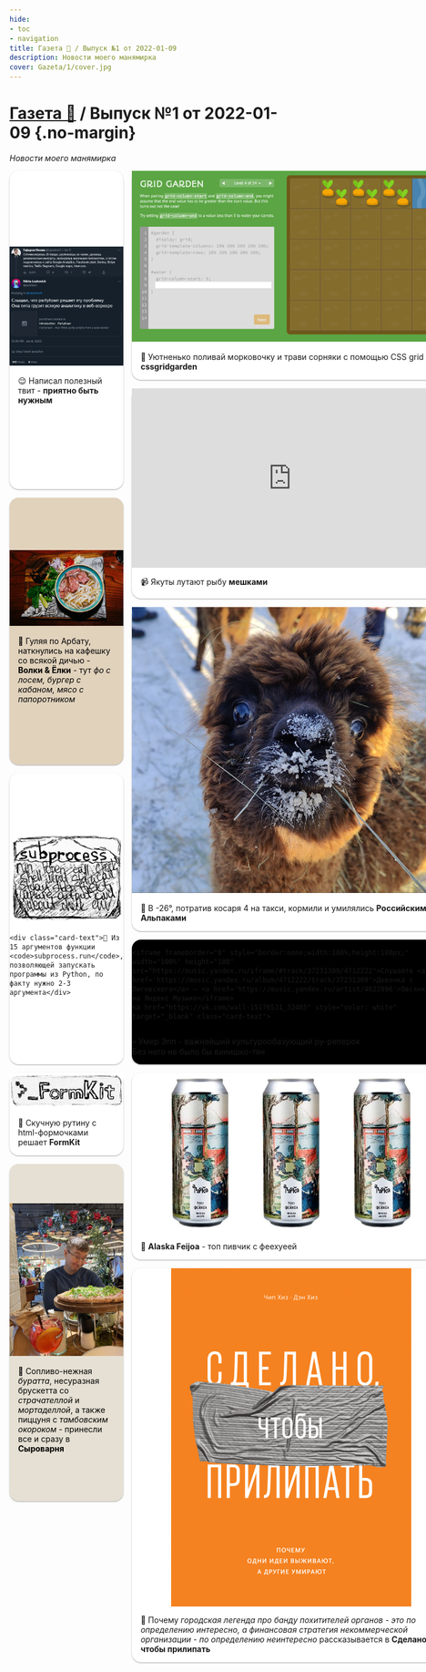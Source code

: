 ```yaml
---
hide:
- toc
- navigation
title: Газета 📰 / Выпуск №1 от 2022-01-09
description: Новости моего манямирка
cover: Gazeta/1/cover.jpg
---
```

<style>

.grid-3-col {
    display: grid;
    grid-template-columns: repeat(3, 1fr);
    grid-gap: 15px;
}

@media (max-width: 700px) {

    .grid-3-col {
        grid-template-columns: repeat(2, 1fr);
    }
}


.cols-2 {
grid-column: auto / span 2;
}
.rows-2 {grid-row: auto / span 2;}
.rows-3 {grid-row: auto / span 3;}
.rows-4 {grid-row: auto / span 4;}
.rows-5 {grid-row: auto / span 5;}
.rows-6 {grid-row: auto / span 6;}

.card {
    display: flex;
    flex-direction: column;
    justify-content: center;

    border-radius: 16px;

    box-shadow: 0 1px 3px rgba(0, 0, 0, 0.12), 0 1px 2px rgba(0, 0, 0, 0.24);
    background: white;

    transition: all .2s ease-in-out;
}

.card:hover {
    transform: scale(1.1); 
    background: #f0f7ff;
}

.card a {
  text-decoration: none ;
}

.card-text {
    padding: 15px;

    
}



</style>

# [Газета 📰](../index.md) / Выпуск №1 от 2022-01-09 {.no-margin}

_Новости моего манямирка_

<div class="grid-3-col" >

<div class="card rows-2" >
<a href="https://twitter.com/potykion/status/1611292953389023234/" target="_blank" >
    <IMG src="twi.png">
    <div class="card-text" >
    😌 Написал полезный твит - <b>приятно быть нужным</b>
    </div>
</a>
</div>
 
<div class="card " >
<a href="https://cssgridgarden.com/" target="_blank" >
    <IMG src="gridgarden.png">
    <div class="card-text" >
    🔎 Уютненько поливай морковочку и трави сорняки с помощью CSS grid на <b>cssgridgarden</b>
    </div>
</a>
</div>


<div class="card rows-3" >
<a href="https://www.kinopoisk.ru/series/4771892/" target="_blank">
    <IMG src="4v.webp">
    <div class="card-text">📺 Наркота, стрельба, долбоебизм - пиздюшня страдает хуйней в сериале <b>Черная весна</b></div>
</a>
</div>


<div class="card rows-2" >
  <iframe width="560" height="315" src="https://www.youtube.com/embed/b8haneaeO7s" title="YouTube video player" frameborder="0" allow="accelerometer; autoplay; clipboard-write; encrypted-media; gyroscope; picture-in-picture; web-share" allowfullscreen></iframe></iframe></iframe>
    <div class="card-text">📹 Якуты лутают рыбу <b>мешками</b></div>
</div>

<div class="card rows-2" style="background: #e1d2bc; " >
<a href="https://volkiyolki.ru/"  target="_blank" style="color: black">
<img src="pho.jpg"   style="align-self: center;">
<div class="card-text">
🍔 Гуляя по Арбату, наткнулись на кафешку со всякой дичью - <b>Волки & Ёлки</b> - тут <i>фо с лосем, бургер с кабаном, мясо с папоротником</i>
</div>
</a>
</div>

<div class="card rows-2" >
<a href="https://www.alpacainfo.ru/" target="_blank">
    <img src="alpaka.jfif">
    <div class="card-text">🦙 В <span class="dotted" title="а от такой температуры у меня онемело лицо">-26°</span>, потратив <span class="dotted" title="а это чето дохуя, чтобы в Подмосковье съездить">косаря 4 на такси</span>, кормили и умилялись <b>Российскими Альпаками</b></div>
</a>
</div>

<div class="card rows-3" style="background: #f40256; " >
<a href="https://tochkag.net/"  target="_blank" style="align-self: center;">
<img src="sex.jfif"  >
<div class="card-text" style="color: white">
🏛 Много деформированных членов и бдсм-девайсов в <b>Музее эротики и секса Точка G</b> - возбуждения ждать не стоит
</div>
</a>
</div>

<div class="card rows-2"  >
<a href="/Code/Python/Base/Subprocess" target="_blank">
    <img src="../../Code/Python/Base/Subprocess.png">

    <div class="card-text">📝 Из 15 аргументов функции <code>subprocess.run</code>, позволяющей запускать программы из Python, по факту нужно 2-3 аргумента</div>
</a>
</div>

<div class="card  " style=" background: black" >

    <iframe frameborder="0" style="border:none;width:100%;height:180px;" width="100%" height="180" src="https://music.yandex.ru/iframe/#track/37231309/4712222">Слушайте <a href='https://music.yandex.ru/album/4712222/track/37231309'>Девочка с Лиговского</a> — <a href='https://music.yandex.ru/artist/4622996'>Овсянкин</a> на Яндекс Музыке</iframe>
    <a href="https://vk.com/wall-15176531_32485" style="color: white"  target="_blank" class="card-text">
💀 Умер Эпп - важнейший культурообазующий ру-реперок<br>Без него не было бы винишко-тян 
</a>
</div>






<div class="card " >
<a href="/Code/Frontend/Vue/FormKit" target="_blank">
    <img src="../../Code/Frontend/Vue/FormKit.png">
    <div class="card-text">📝 Скучную рутину с html-формочками решает <b>FormKit</b></div>
</a>
</div>


<div class="card rows-2" >
<a href="https://untappd.com/b/alaska-brewery-fejhoa-feijoa/3860629" target="_blank">
<div style="display: flex; justify-content: space-evenly; padding: 10px">
<img src="alyaska_feykhoa_alaska_feijoa_zh_b_0_5_l_.jpg" width="100" >
<img src="alyaska_feykhoa_alaska_feijoa_zh_b_0_5_l_.jpg" width="100" >
<img src="alyaska_feykhoa_alaska_feijoa_zh_b_0_5_l_.jpg" width="100" >
</div>
<div class="card-text">
🍺 <b>Alaska Feijoa</b> - топ пивчик с феехуеей

</div>
</a>
</div>


<div class="card " style="background: #fff0b2" >
    <div class="card-text text-center">💡 Барахлит менталочка? <b style="font-size: 2em">Прогуляйся</b> </div>
</div>






<div class="card rows-3" style="background: #e5e0d3;  " >
<a href="https://syrovarnya.com/"  target="_blank" style="color: black">
<img src="syr.jfif"   style="align-self: center;">
<div class="card-text">
🧀 Сопливо-нежная <i>буратта</i>, несуразная брускетта со <i>страчателлой</i> и <i>мортаделлой</i>, а также пиццуня с <i>тамбовским окороком</i> - принесли все и сразу в <b>Сыроварня</b>

</div>
</a>
</div>









<div class="card rows-2" >
<a href="https://cornercafekitchenmsk.com/"  target="_blank">
<img src="fondan.jpg" style="align-self: center;">
<div class="card-text">
🍮 Фондан - вкусный, стремно выглядящий и непонятно на что похожий десерт в <b>Corner</b>
</div>
</a>
</div>

<div class="card rows-3" >
<a href="https://www.mann-ivanov-ferber.ru/books/sdelano-chtobyi-prilipat/"  target="_blank" style="display: flex; flex-direction: column" >
<img src="prilip.png" style="align-self: center" >
<div class="card-text">
📖 Почему <i>городская легенда про банду похитителей органов - это по определению интересно, а финансовая стратегия некоммерческой организации - по определению неинтересно</i> рассказывается в  <b>Сделано, чтобы прилипать</b>
</div>
</a>
</div>

</div>